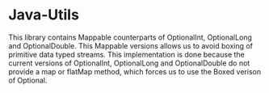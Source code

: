 # Java-Utils

This library contains Mappable counterparts of OptionalInt, OptionalLong and OptionalDouble. This Mappable versions allows us to avoid boxing of primitive data typed streams. This implementation is done because the current versions of OptionalInt, OptionalLong and OptionalDouble do not provide a map or flatMap method, which forces us to use the Boxed verison of Optional.
